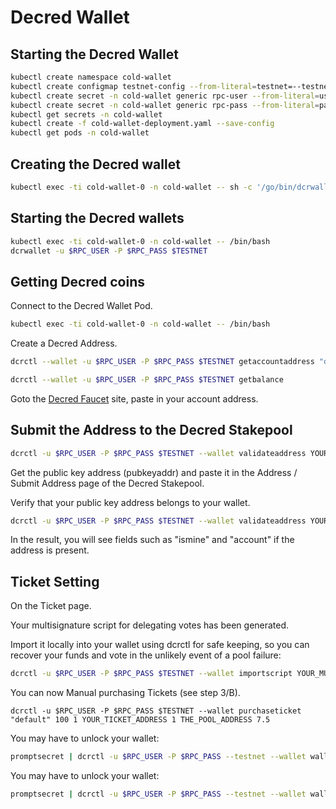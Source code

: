 # Decred Wallet

## Starting the Decred Wallet
```bash
kubectl create namespace cold-wallet
kubectl create configmap testnet-config --from-literal=testnet=--testnet -n cold-wallet
kubectl create secret -n cold-wallet generic rpc-user --from-literal=user=YOUR_USER
kubectl create secret -n cold-wallet generic rpc-pass --from-literal=password=YOUR_PASSWORD
kubectl get secrets -n cold-wallet
kubectl create -f cold-wallet-deployment.yaml --save-config
kubectl get pods -n cold-wallet
```

## Creating the Decred wallet

```bash
kubectl exec -ti cold-wallet-0 -n cold-wallet -- sh -c '/go/bin/dcrwallet --create $TESTNET'
```

## Starting the Decred wallets

```bash
kubectl exec -ti cold-wallet-0 -n cold-wallet -- /bin/bash
dcrwallet -u $RPC_USER -P $RPC_PASS $TESTNET
```

## Getting Decred coins

Connect to the Decred Wallet Pod.

```bash
kubectl exec -ti cold-wallet-0 -n cold-wallet -- /bin/bash
```

Create a Decred Address.

```bash
dcrctl --wallet -u $RPC_USER -P $RPC_PASS $TESTNET getaccountaddress "default"
```

```bash
dcrctl --wallet -u $RPC_USER -P $RPC_PASS $TESTNET getbalance
```

Goto the [Decred Faucet](https://faucet.decred.org/) site, paste in your account address.

## Submit the Address to the Decred Stakepool

```bash
dcrctl -u $RPC_USER -P $RPC_PASS $TESTNET --wallet validateaddress YOUR_ACCOUNT_ADDRESS
```

Get the public key address (pubkeyaddr) and paste it in the Address / Submit Address page of the Decred Stakepool.

Verify that your public key address belongs to your wallet.

```bash
dcrctl -u $RPC_USER -P $RPC_PASS $TESTNET --wallet validateaddress YOUR_PUBLIC_KEY_ADDRESS
```

In the result, you will see fields such as "ismine" and "account" if the address is present.

## Ticket Setting

On the Ticket page.

Your multisignature script for delegating votes has been generated.

Import it locally into your wallet using dcrctl for safe keeping, so you can recover your funds and vote in the unlikely event of a pool failure:

```bash
dcrctl -u $RPC_USER -P $RPC_PASS $TESTNET --wallet importscript YOUR_MULTISIGNATURE
```

You can now Manual purchasing Tickets (see step 3/B).

```
dcrctl -u $RPC_USER -P $RPC_PASS $TESTNET --wallet purchaseticket "default" 100 1 YOUR_TICKET_ADDRESS 1 THE_POOL_ADDRESS 7.5
```

You may have to unlock your wallet:

```bash
promptsecret | dcrctl -u $RPC_USER -P $RPC_PASS --testnet --wallet walletpassphrase - 0
```

You may have to unlock your wallet:

```bash
promptsecret | dcrctl -u $RPC_USER -P $RPC_PASS --testnet --wallet walletpassphrase - 0
```
